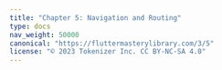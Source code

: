 ```yaml
---
title: "Chapter 5: Navigation and Routing"
type: docs
nav_weight: 50000
canonical: "https://fluttermasterylibrary.com/3/5"
license: "© 2023 Tokenizer Inc. CC BY-NC-SA 4.0"
---
```

